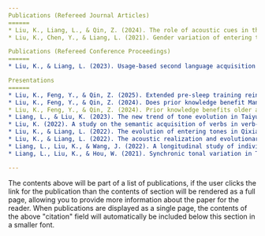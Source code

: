```yaml
---
Publications (Refereed Journal Articles)
======
* Liu, K., Liang, L., & Qin, Z. (2024). The role of acoustic cues in the production of checked-unchecked merging tones from the Qixian Jin dialect. The Journal of the Acoustical Society of America Express Letters, 4(12), 125202.
* Liu, K., Chen, Y., & Liang, L. (2021). Gender variation of entering tone in Tongcheng dialect, Experimental Linguistics, 10(2), 64-68.

Publications (Refereed Conference Proceedings)
======
* Liu, K., & Liang, L. (2023). Usage-based second language acquisition for verb-resultative construction in Modern Chinese. In J. Zheng, J. Yin, & M. Hu (Eds.), New Ideas and Explorations in International Chinese Education: Proceedings of the 16th International Conference on Chinese Language Pedagogy (ICCLP-16) (pp. 118-127). Beijing: Foreign Language Teaching and Research Press. 

Presentations
======
* Liu, K., Feng, Y., & Qin, Z. (2025). Extended pre-sleep training reinforces memory consolidation of Cantonese tones in older adults. Oral presentation at the Joint Postgraduate Student Symposium on Language, Culture and Cognition, Hong Kong: The Hong Kong Polytechnic University.
* Liu, K., Feng, Y., & Qin, Z. (2024). Does prior knowledge benefit Mandarin-speaking older adults’ memory consolidation in Cantonese tone learning? Poster presentation at the Architectures and Mechanisms for Language Processing Asia (AMLaP Asia-2024), Singapore: National University of Singapore.
* Liu, K., Feng, Y., & Qin, Z. (2024). Prior knowledge benefits older adults’ tonal consolidation through talker generalization. Poster presentation at the 186th Meeting of the Acoustical Society of America (ASA), Ottawa, Canada.
* Liang, L., & Liu, K. (2023). The new trend of tone evolution in Taiyuan dialect: Evidence from acoustic and perceptual studies. Oral presentation at the 29th Annual Conference of the International Association of Chinese Linguistics (IACL-29), Macau: Macau University of Science and Technology.
* Liu, K. (2022). A study on the semantic acquisition of verbs in verb-resultative construction. Oral presentation at the 10th International Symposium on Chinese Function Words and Teaching Chinese as a Foreign Language (Awarded the Excellent Paper for Young Researchers), Shanghai: Shanghai Normal University.
* Liu, K., & Liang, L. (2022). The evolution of entering tones in Qixian dialect. Oral presentation at the 34th North American Conference on Chinese Linguistics (NACCL-34), Bloomington: Indiana University, USA.
* Liu, K., & Liang, L. (2022). The acoustic realization and evolutionary trend of entering tones in Qixian dialect. Oral presentation at the 28th Annual Conference of the International Association of Chinese Linguistics (IACL-28), Hong Kong: The Chinese University of Hong Kong. 
* Liang, L., Liu, K., & Wang, J. (2022). A longitudinal study of individual tone variation. Oral presentation at the 28th Annual Conference of the International Association of Chinese Linguistics (IACL-28), Hong Kong: The Chinese University of Hong Kong.
* Liang, L., Liu, K., & Hou, W. (2021). Synchronic tonal variation in Taiyuan Dialect. Oral presentation at the 14th Phonetic Conference of China (PCC-2021), Lanzhou: Northwest Minzu University. 

---
```

The contents above will be part of a list of publications, if the user clicks the link for the publication than the contents of section will be rendered as a full page, allowing you to provide more information about the paper for the reader. When publications are displayed as a single page, the contents of the above "citation" field will automatically be included below this section in a smaller font.
